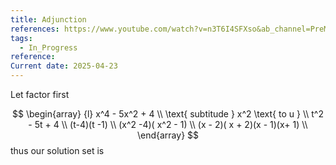 ```yaml
---
title: Adjunction
references: https://www.youtube.com/watch?v=n3T6I4SFXso&ab_channel=PreMath
tags:
  - In_Progress
reference: 
Current date: 2025-04-23
---
```


Let factor first 


$$
\begin{array} {l}
 x^4 - 5x^2  + 4  \\
\text{ subtitude } x^2 \text{ to u }  \\
t^2   - 5t + 4   \\
(t-4)(t -1)  \\
(x^2  -4)( x^2  - 1)  \\
(x  - 2)( x  + 2)(x  - 1)(x+ 1) \\
\end{array} 
$$thus our solution set is 
